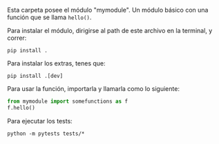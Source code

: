 Esta carpeta posee el módulo "mymodule". Un módulo básico con una función que se llama `hello()`.

Para instalar el módulo, dirigirse al path de este archivo en la terminal, y correr:
```shell
pip install .
```

Para instalar los extras, tenes que:
```shell
pip install .[dev]
```

Para usar la función, importarla y llamarla como lo siguiente:

```python
from mymodule import somefunctions as f
f.hello()
```

Para ejecutar los tests:
```shell
python -m pytests tests/*
```
